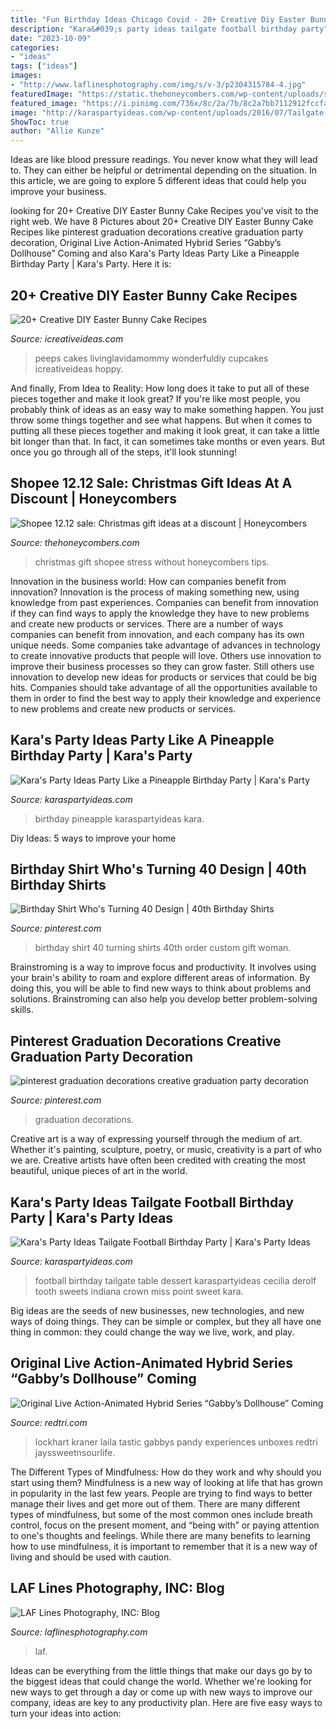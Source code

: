 ```yaml
---
title: "Fun Birthday Ideas Chicago Covid - 20+ Creative Diy Easter Bunny Cake Recipes"
description: "Kara&#039;s party ideas tailgate football birthday party"
date: "2023-10-09"
categories:
- "ideas"
tags: ["ideas"]
images:
- "http://www.laflinesphotography.com/img/s/v-3/p2304315784-4.jpg"
featuredImage: "https://static.thehoneycombers.com/wp-content/uploads/sites/2/2020/12/1-1-1.jpg"
featured_image: "https://i.pinimg.com/736x/8c/2a/7b/8c2a7bb7112912fccfab020172d58518.jpg"
image: "http://karaspartyideas.com/wp-content/uploads/2016/07/Tailgate-Football-Birthday-Party-via-Karas-Party-Ideas-KarasPartyIdeas.com4_.jpeg"
ShowToc: true
author: "Allie Kunze"
---
```



Ideas are like blood pressure readings. You never know what they will lead to. They can either be helpful or detrimental depending on the situation. In this article, we are going to explore 5 different ideas that could help you improve your business.

	

		
looking for 20+ Creative DIY Easter Bunny Cake Recipes you've visit to the right web. We have 8 Pictures about 20+ Creative DIY Easter Bunny Cake Recipes like pinterest graduation decorations creative graduation party decoration, Original Live Action-Animated Hybrid Series “Gabby’s Dollhouse” Coming and also Kara&#039;s Party Ideas Party Like a Pineapple Birthday Party | Kara&#039;s Party. Here it is:
		
    
## 20+ Creative DIY Easter Bunny Cake Recipes

<img loading=lazy src="https://www.icreativeideas.com/wp-content/uploads/2015/03/15-Creative-DIY-Easter-Bunny-Cake-Recipes-4_3.jpg" onerror="this.onerror=null;this.src='https://tse4.mm.bing.net/th?id=OIP.ZqEdZwa_wrDvJVntaPqGlQHaJ4&amp;pid=15.1';" alt="20+ Creative DIY Easter Bunny Cake Recipes">

_Source: icreativeideas.com_

>peeps cakes livinglavidamommy wonderfuldiy cupcakes icreativeideas hoppy. 

	

And finally, From Idea to Reality: How long does it take to put all of these pieces together and make it look great?
If you're like most people, you probably think of ideas as an easy way to make something happen. You just throw some things together and see what happens. But when it comes to putting all these pieces together and making it look great, it can take a little bit longer than that. In fact, it can sometimes take months or even years. But once you go through all of the steps, it'll look stunning!

    
## Shopee 12.12 Sale: Christmas Gift Ideas At A Discount | Honeycombers

<img loading=lazy src="https://static.thehoneycombers.com/wp-content/uploads/sites/2/2020/12/1-1-1.jpg" onerror="this.onerror=null;this.src='https://tse1.mm.bing.net/th?id=OIP.E_nZG7du1t4M9goZMrh4twHaFS&amp;pid=15.1';" alt="Shopee 12.12 sale: Christmas gift ideas at a discount | Honeycombers">

_Source: thehoneycombers.com_

>christmas gift shopee stress without honeycombers tips. 

	

Innovation in the business world: How can companies benefit from innovation?
Innovation is the process of making something new, using knowledge from past experiences. Companies can benefit from innovation if they can find ways to apply the knowledge they have to new problems and create new products or services. There are a number of ways companies can benefit from innovation, and each company has its own unique needs. Some companies take advantage of advances in technology to create innovative products that people will love. Others use innovation to improve their business processes so they can grow faster. Still others use innovation to develop new ideas for products or services that could be big hits. Companies should take advantage of all the opportunities available to them in order to find the best way to apply their knowledge and experience to new problems and create new products or services.

    
## Kara&#039;s Party Ideas Party Like A Pineapple Birthday Party | Kara&#039;s Party

<img loading=lazy src="https://karaspartyideas.com/wp-content/uploads/2017/08/Party-Like-a-Pineapple-Birthday-Party-via-Karas-Party-Ideas-KarasPartyIdeas.com2_.jpg" onerror="this.onerror=null;this.src='https://tse3.mm.bing.net/th?id=OIP.UgLiU_32nHXxt7gktNPxDAHaJ3&amp;pid=15.1';" alt="Kara&#039;s Party Ideas Party Like a Pineapple Birthday Party | Kara&#039;s Party">

_Source: karaspartyideas.com_

>birthday pineapple karaspartyideas kara. 

	

Diy Ideas: 5 ways to improve your home

    
## Birthday Shirt Who&#039;s Turning 40 Design | 40th Birthday Shirts

<img loading=lazy src="https://i.pinimg.com/736x/24/bb/d2/24bbd2aa49f33f3b3d652caa1d742ddf--birthday-shirts-th-birthday.jpg" onerror="this.onerror=null;this.src='https://tse1.mm.bing.net/th?id=OIP.CtEZ6S3eCHVQBFREtdebfwHaHa&amp;pid=15.1';" alt="Birthday Shirt Who&#039;s Turning 40 Design | 40th Birthday Shirts">

_Source: pinterest.com_

>birthday shirt 40 turning shirts 40th order custom gift woman. 

	

Brainstroming is a way to improve focus and productivity. It involves using your brain's ability to roam and explore different areas of information. By doing this, you will be able to find new ways to think about problems and solutions. Brainstroming can also help you develop better problem-solving skills.

    
## Pinterest Graduation Decorations Creative Graduation Party Decoration

<img loading=lazy src="https://i.pinimg.com/736x/8c/2a/7b/8c2a7bb7112912fccfab020172d58518.jpg" onerror="this.onerror=null;this.src='https://tse1.mm.bing.net/th?id=OIP.n7C-ylTzy23uTDzO7-D32QHaLG&amp;pid=15.1';" alt="pinterest graduation decorations creative graduation party decoration">

_Source: pinterest.com_

>graduation decorations. 

	

Creative art is a way of expressing yourself through the medium of art. Whether it's painting, sculpture, poetry, or music, creativity is a part of who we are. Creative artists have often been credited with creating the most beautiful, unique pieces of art in the world.

    
## Kara&#039;s Party Ideas Tailgate Football Birthday Party | Kara&#039;s Party Ideas

<img loading=lazy src="http://karaspartyideas.com/wp-content/uploads/2016/07/Tailgate-Football-Birthday-Party-via-Karas-Party-Ideas-KarasPartyIdeas.com4_.jpeg" onerror="this.onerror=null;this.src='https://tse2.mm.bing.net/th?id=OIP.fVIp5mHrcOoyGNt3Moeh8wHaE8&amp;pid=15.1';" alt="Kara&#039;s Party Ideas Tailgate Football Birthday Party | Kara&#039;s Party Ideas">

_Source: karaspartyideas.com_

>football birthday tailgate table dessert karaspartyideas cecilia derolf tooth sweets indiana crown miss point sweet kara. 

	

Big ideas are the seeds of new businesses, new technologies, and new ways of doing things. They can be simple or complex, but they all have one thing in common: they could change the way we live, work, and play.

    
## Original Live Action-Animated Hybrid Series “Gabby’s Dollhouse” Coming

<img loading=lazy src="https://redtri.com/wp-content/uploads/2020/12/Gabby-BoxCat-Pandy.jpg" onerror="this.onerror=null;this.src='https://tse2.mm.bing.net/th?id=OIP.bhVZoXKEgsUf-bIwhwdCRwHaEK&amp;pid=15.1';" alt="Original Live Action-Animated Hybrid Series “Gabby’s Dollhouse” Coming">

_Source: redtri.com_

>lockhart kraner laila tastic gabbys pandy experiences unboxes redtri jayssweetnsourlife. 

	

The Different Types of Mindfulness: How do they work and why should you start using them?
Mindfulness is a new way of looking at life that has grown in popularity in the last few years. People are trying to find ways to better manage their lives and get more out of them. There are many different types of mindfulness, but some of the most common ones include breath control, focus on the present moment, and “being with” or paying attention to one's thoughts and feelings. While there are many benefits to learning how to use mindfulness, it is important to remember that it is a new way of living and should be used with caution.

    
## LAF Lines Photography, INC: Blog

<img loading=lazy src="http://www.laflinesphotography.com/img/s/v-3/p2304315784-4.jpg" onerror="this.onerror=null;this.src='https://tse1.mm.bing.net/th?id=OIP.5vwuSYkGIEe10ggr76__gwAAAA&amp;pid=15.1';" alt="LAF Lines Photography, INC: Blog">

_Source: laflinesphotography.com_

>laf. 

	

Ideas can be everything from the little things that make our days go by to the biggest ideas that could change the world. Whether we're looking for new ways to get through a day or come up with new ways to improve our company, ideas are key to any productivity plan. Here are five easy ways to turn your ideas into action: 

